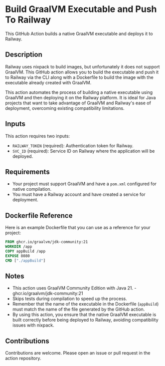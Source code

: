 # Build GraalVM Executable and Push To Railway

This GitHub Action builds a native GraalVM executable and deploys it to Railway.

## Description

Railway uses nixpack to build images, but unfortunately it does not support GraalVM. This GitHub action allows you to build the executable and push it to Railway via the CLI along with a Dockerfile to build the image with the executable already created with GraalVM.

This action automates the process of building a native executable using GraalVM and then deploying it on the Railway platform. It is ideal for Java projects that want to take advantage of GraalVM and Railway's ease of deployment, overcoming existing compatibility limitations.

## Inputs

This action requires two inputs:

* `RAILWAY_TOKEN` (required): Authentication token for Railway.
* `SVC_ID` (required): Service ID on Railway where the application will be deployed.

## Requirements

- Your project must support GraalVM and have a `pom.xml` configured for native compilation.
- You must have a Railway account and have created a service for deployment.

## Dockerfile Reference

Here is an example Dockerfile that you can use as a reference for your project:

```dockerfile
FROM ghcr.io/graalvm/jdk-community:21
WORKDIR /app
COPY appBuild /app
EXPOSE 8080
CMD ["./appBuild"]
```
## Notes

- This action uses GraalVM Community Edition with Java 21. - ghcr.io/graalvm/jdk-community:21
- Skips tests during compilation to speed up the process.
- Remember that the name of the executable in the Dockerfile (`appBuild`) must match the name of the file generated by the GitHub action.
- By using this action, you ensure that the native GraalVM executable is built correctly before being deployed to Railway, avoiding compatibility issues with nixpack.

## Contributions

Contributions are welcome. Please open an issue or pull request in the action repository. 